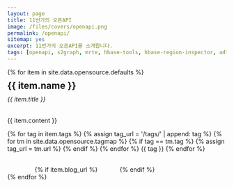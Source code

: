 ```yaml
---
layout: page
title: 11번가의 오픈API
image: /files/covers/openapi.png
permalink: /openapi/
sitemap: yes
excerpt: 11번가의 오픈API를 소개합니다.
tags: [openapi, s2graph, mrte, hbase-tools, hbase-region-inspector, adt, daum-editor]
---
```


<!-- <a id="forkme" href="https://github.com/kakao"></a> -->

<!-- <link rel="stylesheet" href="../assets/css/opensource.css"> -->
<div class="row">
	{% for item in site.data.opensource.defaults %}
	<div class="col-sm-6">
		<div class="card">
			<div class="card-body">
				<h2 class="card-title" style="margin:10px 0 0 0;">{{ item.name }}</h2>
				<h6 class="card-subtitle mb-2 text-muted" style="margin-top:10px">{{ item.title }}</h6>
				<p class="card-text">{{ item.content }}</p>
				<p class="post-tags">
					{% for tag in item.tags %}
					{% assign tag_url = '/tags/' | append: tag %}
						{% for tm in site.data.opensource.tagmap %}
							{% if tag == tm.tag %}
								{% assign tag_url = tm.url %}
							{% endif %}
					    {% endfor %}
					<a href="{{ tag_url }}" target="_blank" title="opensource" class="tag tag-opensource" style="text-decoration: none">{{ tag }}</a>
					{% endfor %}
				</p><br/>
				<a href="{{ item.github }}" target="_blank" class="btn btn-primary" style="color:#fff; text-decoration: none;">> GitHub</a>
				{% if item.blog_url %}
				<a href="{{ item.blog_url }}" class="btn btn-primary" style="color:#fff; text-decoration: none;">> Blog</a>
				{% endif %}
			</div>
		</div>
	</div>
	{% endfor %}
</div>
